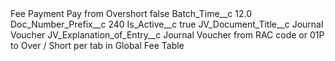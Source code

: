 <?xml version="1.0" encoding="UTF-8"?>
<CustomMetadata xmlns="http://soap.sforce.com/2006/04/metadata" xmlns:xsi="http://www.w3.org/2001/XMLSchema-instance" xmlns:xsd="http://www.w3.org/2001/XMLSchema">
    <label>Fee Payment Pay from Overshort</label>
    <protected>false</protected>
    <values>
        <field>Batch_Time__c</field>
        <value xsi:type="xsd:double">12.0</value>
    </values>
    <values>
        <field>Doc_Number_Prefix__c</field>
        <value xsi:type="xsd:string">240</value>
    </values>
    <values>
        <field>Is_Active__c</field>
        <value xsi:type="xsd:boolean">true</value>
    </values>
    <values>
        <field>JV_Document_Title__c</field>
        <value xsi:type="xsd:string">Journal Voucher</value>
    </values>
    <values>
        <field>JV_Explanation_of_Entry__c</field>
        <value xsi:type="xsd:string">Journal Voucher from RAC code or 01P to Over / Short per tab in Global Fee Table</value>
    </values>
</CustomMetadata>

